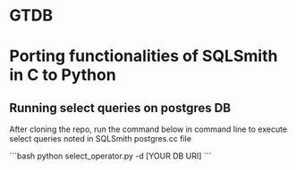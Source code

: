 # GTDB
<h1> Porting functionalities of SQLSmith in C to Python </h2>
<h2> Running select queries on postgres DB</h2>
<p> After cloning the repo, run the command below in command line to execute select queries noted in SQLSmith postgres.cc file</p>
```bash
python select_operator.py -d [YOUR DB URI]
```
